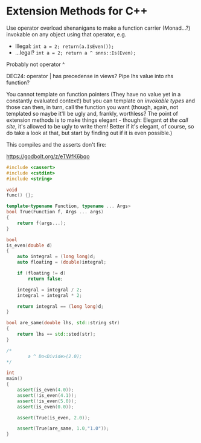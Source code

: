 # Extension Methods for C++

Use operator overload shenanigans to make a function carrier (Monad...?) invokable on any object using that operator, e.g.

- Illegal: `int a = 2; return(a.IsEven());`
- ...legal? `int a = 2; return a ^ snns::Is(Even);`

Probably not operator ^

DEC24: operator | has precedense in views? Pipe lhs value into rhs function?

You cannot template on function pointers (They have no value yet in a constantly evaluated context!) but you can template on *invokable types* and those can then, in turn, call the function you want (though, again, not templated so maybe it'll be ugly and, frankly, worthless? The point of extension methods is to make things elegant - though: Elegant *at the call site*, it's allowed to be ugly to write them! Better if it's elegant, of course, so do take a look at that, but start by finding out if it is even possible.)

This compiles and the asserts don't fire:

https://godbolt.org/z/eTWfK6bqo

```c++
#include <cassert>
#include <cstdint>
#include <string>

void
func() {};

template<typename Function, typename ... Args>
bool True(Function f, Args ... args)
{
    return f(args...);
}

bool
is_even(double d)
{
    auto integral = (long long)d;
    auto floating = (double)integral;

    if (floating != d)
        return false;

    integral = integral / 2;
    integral = integral * 2;

    return integral == (long long)d;
}

bool are_same(double lhs, std::string str)
{
    return lhs == std::stod(str);
}

/*
        a ^ Do<Divide>(2.0);
*/

int
main()
{
    assert(is_even(4.0));
    assert(!is_even(4.1));
    assert(!is_even(5.0));
    assert(is_even(0.0));

    assert(True(is_even, 2.0));

    assert(True(are_same, 1.0,"1.0"));
}
```